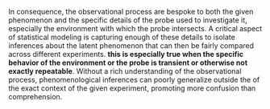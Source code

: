 In consequence, the observational process are bespoke to both the given phenomenon and the specific details of the probe used to investigate it, especially the environment with which the probe intersects. A critical aspect of statistical modeling is capturing enough of these details to isolate inferences about the latent phenomenon that can then be fairly compared across different experiments. **this is especially true when the specific behavior of the environment or the probe is transient or otherwise not exactly repeatable**. Without a rich understanding of the observational process, phenomenological inferences can poorly generalize outside the of the exact context of the given experiment, promoting more confusion than comprehension. 